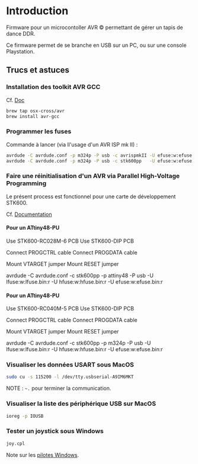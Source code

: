# Introduction

Firmware pour un microcontoller AVR © permettant de gérer un tapis de dance DDR.

Ce firmware permet de se branche en USB sur un PC, ou sur une console Playstation.

## Trucs et astuces

### Installation des toolkit AVR GCC

Cf. [Doc](https://github.com/osx-cross/homebrew-avr)

```sh
brew tap osx-cross/avr
brew install avr-gcc
```

### Programmer les fuses

Commande à lancer (via ll'usage d'un AVR ISP mk II) :

```sh
avrdude -C avrdude.conf -p m324p -P usb -c avrispmkII -U efuse:w:efuse.bin:r -U hfuse:w:hfuse.bin:r -U lfuse:w:lfuse.bin:r
avrdude -C avrdude.conf -p m324p -P usb -c stk600pp   -U efuse:w:efuse.bin:r -U hfuse:w:hfuse.bin:r -U lfuse:w:lfuse.bin:r
```

### Faire une réinitialisation d'un AVR via Parallel High-Voltage Programming

Le présent process est fonctionnel pour une carte de développement STK600.

Cf. [Documentation](http://ww1.microchip.com/downloads/en/devicedoc/40001904a.pdf)

#### Pour un ATtiny48-PU

Use STK600-RC028M-6 PCB
Use STK600-DIP PCB

Connect PROGCTRL cable
Connect PROGDATA cable

Mount VTARGET jumper
Mount RESET jumper

avrdude -C avrdude.conf -c stk600pp -p attiny48 -P usb -U lfuse:w:lfuse.bin:r -U hfuse:w:hfuse.bin:r -U efuse:w:efuse.bin:r

#### Pour un ATtiny48-PU

Use STK600-RC040M-5 PCB
Use STK600-DIP PCB

Connect PROGCTRL cable
Connect PROGDATA cable

Mount VTARGET jumper
Mount RESET jumper

avrdude -C avrdude.conf -c stk600pp -p m324p -P usb -U lfuse:w:lfuse.bin:r -U hfuse:w:hfuse.bin:r -U efuse:w:efuse.bin:r

### Visualiser les données USART sous MacOS

```sh
sudo cu -s 115200 -l /dev/tty.usbserial-A9IM6MKT
```

NOTE : `~.` pour terminer la communication.

### Visualiser la liste des périphérique USB sur MacOS

```sh
ioreg -p IOUSB
```

### Tester un joystick sous Windows

```cmd
joy.cpl
```

Note sur les [pilotes Windows](https://www.raphnet-tech.com/support/testing/index_fr.php).
